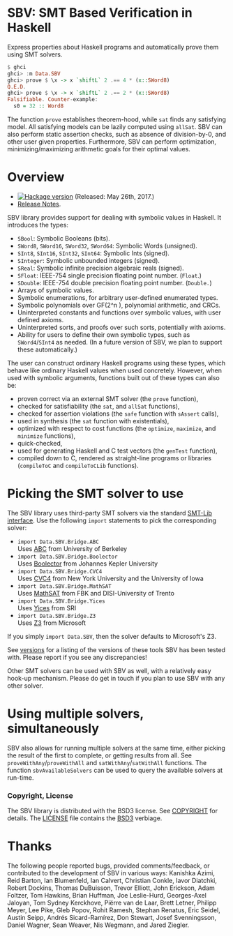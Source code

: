 SBV: SMT Based Verification in Haskell
======================================

Express properties about Haskell programs and automatically prove them using SMT solvers.

```haskell
$ ghci
ghci> :m Data.SBV
ghci> prove $ \x -> x `shiftL` 2 .== 4 * (x::SWord8)
Q.E.D.
ghci> prove $ \x -> x `shiftL` 2 .== 2 * (x::SWord8)
Falsifiable. Counter-example:
  s0 = 32 :: Word8
```

The function `prove` establishes theorem-hood, while `sat` finds any satisfying model. All satisfying models can be lazily computed using `allSat`. SBV can also perform static assertion checks, such as absence of division-by-0, and other user given properties. Furthermore, SBV can perform
optimization, minimizing/maximizing arithmetic goals for their optimal values.

Overview
========

  - [![Hackage version](http://img.shields.io/hackage/v/sbv.svg?label=Hackage)](http://hackage.haskell.org/package/sbv) (Released: May 26th, 2017.)
  - [Release Notes](http://github.com/LeventErkok/sbv/tree/master/CHANGES.md). 

SBV library provides support for dealing with symbolic values in Haskell. It introduces the types:

  - `SBool`: Symbolic Booleans (bits).
  - `SWord8`, `SWord16`, `SWord32`, `SWord64`: Symbolic Words (unsigned).
  - `SInt8`,  `SInt16`,  `SInt32`,  `SInt64`: Symbolic Ints (signed).
  - `SInteger`: Symbolic unbounded integers (signed).
  - `SReal`: Symbolic infinite precision algebraic reals (signed).
  - `SFloat`: IEEE-754 single precision floating point number. (`Float`.)
  - `SDouble`: IEEE-754 double precision floating point number. (`Double.`)
  - Arrays of symbolic values.
  - Symbolic enumerations, for arbitrary user-defined enumerated types.
  - Symbolic polynomials over GF(2^n ), polynomial arithmetic, and CRCs.
  - Uninterpreted constants and functions over symbolic values, with user defined axioms.
  - Uninterpreted sorts, and proofs over such sorts, potentially with axioms.
  - Ability for users to define their own symbolic types, such as `SWord4`/`SInt4` as needed. (In a future version of SBV, we plan to support these automatically.)

The user can construct ordinary Haskell programs using these types, which behave like ordinary Haskell values when used concretely. However, when used with symbolic arguments, functions built out of these types can also be:

  - proven correct via an external SMT solver (the `prove` function),
  - checked for satisfiability (the `sat`, and `allSat` functions),
  - checked for assertion violations (the `safe` function with `sAssert` calls),
  - used in synthesis (the `sat` function with existentials),
  - optimized with respect to cost functions (the `optimize`, `maximize`, and `minimize` functions),
  - quick-checked,
  - used for generating Haskell and C test vectors (the `genTest` function),
  - compiled down to C, rendered as straight-line programs or libraries (`compileToC` and `compileToCLib` functions).


Picking the SMT solver to use
=============================
The SBV library uses third-party SMT solvers via the standard [SMT-Lib interface](http://smtlib.cs.uiowa.edu/). Use the following `import` statements to pick the corresponding solver:

  - `import Data.SBV.Bridge.ABC`<br>
     Uses [ABC](http://www.eecs.berkeley.edu/~alanmi/abc/) from University of Berkeley
  - `import Data.SBV.Bridge.Boolector`<br>
     Uses [Boolector](http://fmv.jku.at/boolector/) from Johannes Kepler University
  - `import Data.SBV.Bridge.CVC4`<br>
     Uses [CVC4](http://cvc4.cs.nyu.edu) from New York University and the University of Iowa
  - `import Data.SBV.Bridge.MathSAT`<br>
     Uses [MathSAT](http://mathsat.fbk.eu/) from FBK and DISI-University of Trento
  - `import Data.SBV.Bridge.Yices`<br>
     Uses [Yices](http://yices.csl.sri.com) from SRI
  - `import Data.SBV.Bridge.Z3`<br>
     Uses [Z3](http://github.com/Z3Prover/z3/wiki) from Microsoft
 
If you simply `import Data.SBV`, then the solver defaults to Microsoft's Z3.

See [versions](http://github.com/LeventErkok/sbv/blob/master/SMTSolverVersions.md) for a listing of the versions of these tools SBV has been tested with. Please report if you see any discrepancies!

Other SMT solvers can be used with SBV as well, with a relatively easy hook-up mechanism. Please
do get in touch if you plan to use SBV with any other solver.

Using multiple solvers, simultaneously
======================================
SBV also allows for running multiple solvers at the same time, either picking the result of the first to complete, or getting results from all. See `proveWithAny`/`proveWithAll` and `satWithAny`/`satWithAll` functions. The function `sbvAvailableSolvers` can be used to query the available solvers at run-time.

### Copyright, License
The SBV library is distributed with the BSD3 license. See [COPYRIGHT](http://github.com/LeventErkok/sbv/tree/master/COPYRIGHT) for
details. The [LICENSE](http://github.com/LeventErkok/sbv/tree/master/LICENSE) file contains
the [BSD3](http://en.wikipedia.org/wiki/BSD_licenses) verbiage.

Thanks
======
The following people reported bugs, provided comments/feedback, or contributed to the development of SBV in various ways: Kanishka Azimi, Reid Barton, Ian Blumenfeld, Ian Calvert, Christian Conkle, Iavor Diatchki, Robert Dockins, Thomas DuBuisson, Trevor Elliott, John Erickson, Adam Foltzer, Tom Hawkins, Brian Huffman, Joe Leslie-Hurd, Georges-Axel Jaloyan, Tom Sydney Kerckhove, Piërre van de Laar, Brett Letner, Philipp Meyer, Lee Pike, Gleb Popov, Rohit Ramesh, Stephan Renatus, Eric Seidel, Austin Seipp, Andrés Sicard-Ramírez, Don Stewart, Josef Svenningsson, Daniel Wagner, Sean Weaver, Nis Wegmann, and Jared Ziegler.
